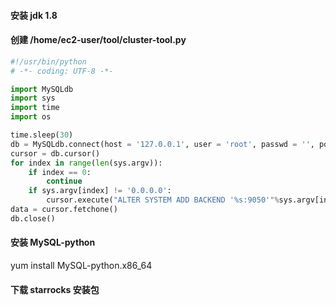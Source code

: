 #### 安装 jdk 1.8
#### 创建 /home/ec2-user/tool/cluster-tool.py
```python
#!/usr/bin/python
# -*- coding: UTF-8 -*-

import MySQLdb
import sys
import time
import os

time.sleep(30)
db = MySQLdb.connect(host = '127.0.0.1', user = 'root', passwd = '', port = 9030, connect_timeout=10)
cursor = db.cursor()
for index in range(len(sys.argv)):
    if index == 0:
        continue
    if sys.argv[index] != '0.0.0.0':
        cursor.execute("ALTER SYSTEM ADD BACKEND '%s:9050'"%sys.argv[index])
data = cursor.fetchone()
db.close()
```
#### 安装 MySQL-python
yum install MySQL-python.x86_64

#### 下载 starrocks 安装包